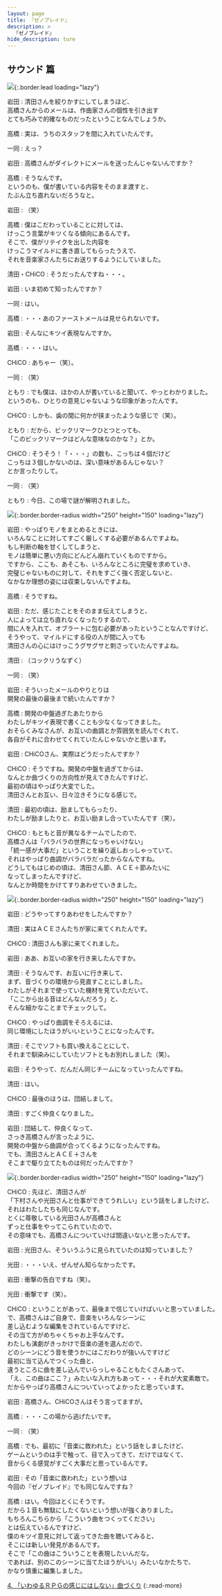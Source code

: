 ```yaml
---
layout: page
title: 『ゼノブレイド』
description: >
  『ゼノブレイド』
hide_description: ture
---
```


## サウンド 篇

![](/interviews/jp/wii/sx4j/vol1/img/mainvisual3.jpg){:.border.lead loading="lazy"}

岩田
: 清田さんを絞りかすにしてしまうほど、<br>高橋さんからのメールは、作曲家さんの個性を引き出す<br>とても巧みで的確なものだったということなんでしょうか。

高橋
: 実は、うちのスタッフを間に入れていたんです。

一同
: えっ？

岩田
: 高橋さんがダイレクトにメールを送ったんじゃないんですか？

高橋
: そうなんです。<br>というのも、僕が書いている内容をそのまま渡すと、<br>たぶん立ち直れないだろうなと。

岩田
: （笑）

高橋
: 僕はこだわっていることに対しては、<br>けっこう言葉がキツくなる傾向にあるんです。<br>そこで、僕がリテイクを出した内容を<br>けっこうマイルドに書き直してもらったうえで、<br>それを音楽家さんたちにお送りするようにしていました。

清田・CHiCO
: そうだったんですね・・・。

岩田
: いま初めて知ったんですか？

一同
: はい。

高橋
: ・・・あのファーストメールは見せられないです。

岩田
: そんなにキツイ表現なんですか。

高橋
: ・・・はい。

CHiCO
: あちゃー（笑）。

一同
: （笑）

ともり
: でも僕は、ほかの人が書いていると聞いて、やっとわかりました。<br>というのも、ひとりの意見じゃないような印象があったんです。

CHiCO
: しかも、歯の間に何かが挟まったような感じで（笑）。

ともり
: だから、ビックリマークひとつとっても、<br>「このビックリマークはどんな意味なのかな？」とか。

CHiCO
: そうそう！「・・・」の数も、こっちは４個だけど<br>こっちは３個しかないのは、深い意味があるんじゃない？<br>とか言ったりして。

一同
: （笑）

ともり
: 今日、この場で謎が解明されました。

![](/interviews/jp/wii/sx4j/vol1/img/photo012.jpg){:.border.border-radius width="250" height="150" loading="lazy"}

岩田
: やっぱりモノをまとめるときには、<br>いろんなことに対してすごく厳しくする必要があるんですよね。<br>もし判断の軸を甘くしてしまうと、<br>モノは簡単に悪い方向にどんどん崩れていくものですから。<br>ですから、ここも、あそこも、いろんなところに完璧を求めていき、<br>完璧じゃないものに対して、それをすごく強く否定しないと、<br>なかなか理想の姿には収束しないんですよね。

高橋
: そうですね。

岩田
: ただ、感じたことをそのまま伝えてしまうと、<br>人によっては立ち直れなくなったりするので、<br>間に人を入れて、オブラートに包む必要があったということなんですけど、<br>そうやって、マイルドにする役の人が間に入っても<br>清田さんの心にはけっこうグサグサと刺さっていたんですよね。

清田
: （コックリうなずく）

一同
: （笑）

岩田
: そういったメールのやりとりは<br>開発の最後の最後まで続いたんですか？

高橋
: 開発の中盤過ぎたあたりから<br>わたしがキツイ表現で書くことも少なくなってきました。<br>おそらくみなさんが、お互いの曲調とか雰囲気を読んでくれて、<br>各自がそれに合わせてくれていたんじゃないかと思います。

岩田
: CHiCOさん、実際はどうだったんですか？

CHiCO
: そうですね。開発の中盤を過ぎてからは、<br>なんとか曲づくりの方向性が見えてきたんですけど、<br>最初の頃はやっぱり大変でした。<br>清田さんとお互い、日々泣きそうになる感じで。

清田
: 最初の頃は、励ましてもらったり、<br>わたしが励ましたりと、お互い励まし合っていたんです（笑）。

CHiCO
: もともと音が異なるチームでしたので、<br>高橋さんは「バラバラの世界になっちゃいけない」<br>「統一感が大事だ」ということを繰り返しおっしゃっていて、<br>それはやっぱり曲調がバラバラだったからなんですね。<br>どうしてもはじめの頃は、清田さん節、ＡＣＥ＋節みたいに<br>なってしまったんですけど、<br>なんとか時間をかけてすりあわせていきました。

![](/interviews/jp/wii/sx4j/vol1/img/photo013.jpg){:.border.border-radius width="250" height="150" loading="lazy"}

岩田
: どうやってすりあわせをしたんですか？

清田
: 実はＡＣＥさんたちが家に来てくれたんです。

CHiCO
: 清田さんも家に来てくれました。

岩田
: ああ、お互いの家を行き来したんですか。

清田
: そうなんです、お互いに行き来して、<br>まず、音づくりの環境から見直すことにしました。<br>わたしがそれまで使っていた機材を見ていただいて、<br>「ここから出る音はどんなんだろう」と、<br>そんな細かなことまでチェックして。

CHiCO
: やっぱり曲調をそろえるには、<br>同じ環境にしたほうがいいということになったんです。

清田
: そこでソフトも買い換えることにして、<br>それまで馴染みにしていたソフトともお別れしました（笑）。

岩田
: そうやって、だんだん同じチームになっていったんですね。

清田
: はい。

CHiCO
: 最後のほうは、団結しまして。

清田
: すごく仲良くなりました。

岩田
: 団結して、仲良くなって、<br>さっき高橋さんが言ったように、<br>開発の中盤から曲調が合ってくるようになったんですね。<br>でも、清田さんとＡＣＥ＋さんを<br>そこまで駆り立てたものは何だったんですか？

![](/interviews/jp/wii/sx4j/vol1/img/photo014.jpg){:.border.border-radius width="250" height="150" loading="lazy"}

CHiCO
: 先ほど、清田さんが<br>「下村さんや光田さんと仕事ができてうれしい」という話をしましたけど、<br>それはわたしたちも同じなんです。<br>とくに尊敬している光田さんが高橋さんと<br>ずっと仕事をやってこられていたので、<br>その意味でも、高橋さんについていけば間違いないと思ったんです。

岩田
: 光田さん、そういうふうに見られていたのは知っていました？

光田
: ・・・いえ、ぜんぜん知らなかったです。

岩田
: 衝撃の告白ですね（笑）。

光田
: 衝撃です（笑）。

CHiCO
: ということがあって、最後まで信じていけばいいと思っていました。<br>で、高橋さんはご自身で、音楽をいろんなシーンに<br>差し込むような編集をされているんですけど、<br>その当て方がめちゃくちゃお上手なんです。<br>わたしも演劇がきっかけで音楽の道を選んだので、<br>どのシーンにどう音を使うかにはこだわりが強いんですけど<br>最初に当て込んでつくった曲と、<br>違うところに曲を差し込んでいらっしゃることもたくさんあって、<br>「え、この曲はここ？」みたいな入れ方もあって・・・それが大変素敵で。<br>だからやっぱり高橋さんについていってよかったと思っています。

岩田
: 高橋さん、CHiCOさんはそう言ってますが。

高橋
: ・・・この場から逃げたいです。

一同
: （笑）

高橋
: でも、最初に「音楽に救われた」という話をしましたけど、<br>ゲームというのは手で触って、目で入ってきて、だけではなくて、<br>音からくる感覚がすごく大事だと思っているんです。

岩田
: その「音楽に救われた」という想いは<br>今回の『ゼノブレイド』でも同じなんですね？

高橋
: はい。今回はとくにそうです。<br>だから１音も無駄にしたくないという想いが強くありました。<br>もちろんこちらから「こういう曲をつくってください」<br>とは伝えているんですけど、<br>僕のキツイ意見に対して返ってきた曲を聴いてみると、<br>そこには新しい発見があるんです。<br>そこで「この曲はこういうことを表現したいんだな。<br>であれば、別のこのシーンに当てたほうがいい」みたいなかたちで、<br>かなり慎重に編集しました。

[4. 「いわゆるＲＰＧの感じにはしない」曲づくり](4.md)
{:.read-more}

